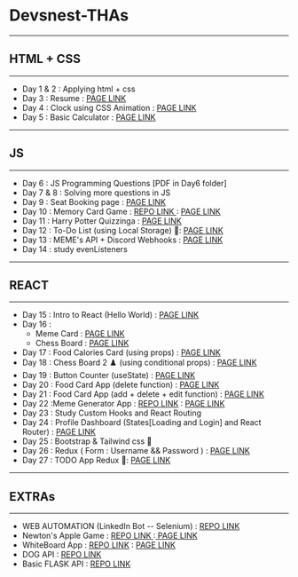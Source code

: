 # Devsnest-THAs

---

## HTML + CSS

---

<ul>
<li>Day 1 & 2 : Applying html + css</li>
<li>Day 3 : Resume : <a href="https://thedeepakchaturvedi.github.io/Devsnest-Frontend/Day%203%20again/tha.html">PAGE LINK</a></li>
<li>Day 4 : Clock using CSS Animation : <a href="https://thedeepakchaturvedi.github.io/Devsnest-Frontend/Day%204/tha4.html">PAGE LINK</a></li>
<li>Day 5 : Basic Calculator : <a href="https://thedeepakchaturvedi.github.io/Devsnest-Frontend/Day5%20[mahasabha]%20calc/tha.html">PAGE LINK</a></li>
</ul>

---

## JS

---

<ul>
<li>Day 6 : JS Programming Questions [PDF in Day6 folder]</li>
<li>Day 7 & 8 : Solving more questions in JS</li>
<li>Day 9 : Seat Booking page : <a href="https://thedeepakchaturvedi.github.io/Devsnest-Frontend/Day%209/index.html">PAGE LINK</a></li>
<li>Day 10 : Memory Card Game : <a href="https://github.com/thedeepakchaturvedi/Memory-Game-JS">REPO LINK </a> : <a href="https://thedeepakchaturvedi.github.io/Memory-Game-JS/"> PAGE LINK </a> </li>
<li>Day 11 : Harry Potter Quizzinga : <a href="https://thedeepakchaturvedi.github.io/Devsnest-Frontend/Day%2011/index.html">PAGE LINK</a></li>
<li> Day 12 : To-Do List (using Local Storage) 📝: <a href="https://thedeepakchaturvedi.github.io/Devsnest-Frontend/Day12_ToDoList/index.html">PAGE LINK</a></li>
<li> Day 13 : MEME's API + Discord Webhooks : <a href="https://thedeepakchaturvedi.github.io/Devsnest-Frontend/Day13_APIs/index.html">PAGE LINK</a></li>
<li> Day 14 : study evenListeners</li>
</ul>

---

## REACT

---

<ul>
<li> Day 15 : Intro to React (Hello World) : <a href="https://thedeepakchaturvedi.github.io/Devsnest-Frontend/Day15/index.html">PAGE LINK</a></li>
<li> Day 16 : <ul><li>Meme Card : <a href="https://thedeepakchaturvedi-react-meme-card.netlify.app/">PAGE LINK</a></li><li>Chess Board : <a href="https://thedeepakchaturvedi-react-chess-app.netlify.app/">PAGE LINK</a></li></ul></li>
<li> Day 17 : Food Calories Card (using props) : <a href="https://thedeepakchaturvedi-props-tha17.netlify.app/">PAGE LINK</a></li>
<li> Day 18 : Chess Board 2 ♟️ (using conditional props) : <a href="https://thedeepakchaturvedi-chessboard-2.netlify.app/">PAGE LINK</a></li>
<li> Day 19 : Button Counter (useState) : <a href="https://thedeepakchaturvedi-tha19-usestate.netlify.app/">PAGE LINK</a></li>
<li> Day 20 : Food Card App (delete function) : <a href="https://thedeepakchaturvedi-tha20.netlify.app/">PAGE LINK</a></li>
<li> Day 21 : Food Card App (add + delete + edit function) : <a href="https://thedeepakchaturvedi-tha21.netlify.app/">PAGE LINK</a></li>
<li> Day 22 :Meme Generator App : <a href="https://github.com/thedeepakchaturvedi/Meme-Generator-App">REPO LINK</a> : <a href="https://thedeepakchaturvedi-meme-creator.netlify.app/">PAGE LINK</a></li>
<li> Day 23 : Study Custom Hooks and React Routing</li>
<li>Day 24 : Profile Dashboard (States[Loading and Login] and React Router) : <a href="https://thedeepakchaturvedi-tha24.netlify.app/">PAGE LINK</a></li>
<li>Day 25 : Bootstrap & Tailwind css 👋 </li>
<li>Day 26 : Redux ( Form : Username && Password ) : <a href="https://tha26-redux.web.app/">PAGE LINK</a></li>
<li>Day 27 : TODO App Redux 📝: <a href="https://thedeepakchaturvedi-tha27-todo-redux.netlify.app/">PAGE LINK</a></li>
</ul>

---

## EXTRAs

---

<ul>
<li>WEB AUTOMATION (LinkedIn Bot -- Selenium) : <a href="https://github.com/thedeepakchaturvedi/LinkedInBot-Selenium-WebAutomation-">REPO LINK</a></li>
<li>Newton's Apple Game : <a href="https://github.com/thedeepakchaturvedi/NEWTON_JS_GAME"> REPO LINK </a>:<a href="https://thedeepakchaturvedi.github.io/NEWTON_JS_GAME/"> PAGE LINK</a></li>
<li>WhiteBoard App : <a href="https://github.com/thedeepakchaturvedi/whiteboard-app">REPO LINK</a> : <a href="https://thedeepakchaturvedi.github.io/whiteboard-app/WhiteBoard/index.html">PAGE LINK</a></li>
<li>DOG API : <a href="https://github.com/thedeepakchaturvedi/DOG-API-AJAX">REPO LINK</a></li>
<li> Basic FLASK API : <a href="https://github.com/thedeepakchaturvedi/Flask_API_concatenateStrings">REPO LINK</a></li>
</ul>

